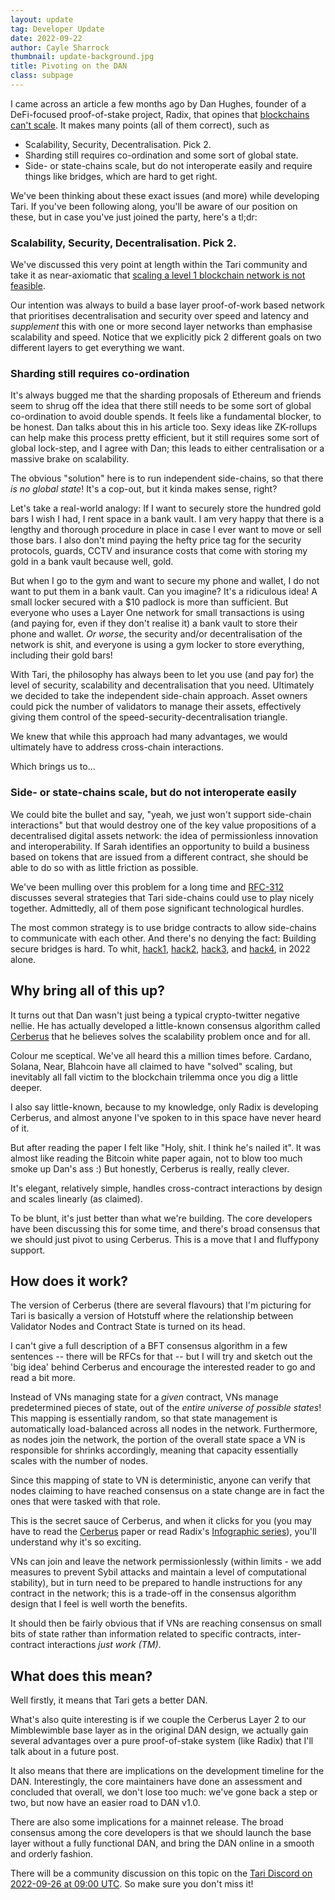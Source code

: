 ```yaml
---
layout: update
tag: Developer Update
date: 2022-09-22
author: Cayle Sharrock
thumbnail: update-background.jpg
title: Pivoting on the DAN
class: subpage
---
```


I came across an article a few months ago by Dan Hughes, founder of a DeFi-focused proof-of-stake project, Radix, that
opines that [blockchains can't scale]. It makes many points (all of them correct), such as

- Scalability, Security, Decentralisation. Pick 2.
- Sharding still requires co-ordination and some sort of global state.
- Side- or state-chains scale, but do not interoperate easily and require things like bridges, which are hard to get
  right.

We've been thinking about these exact issues (and more) while developing Tari. If you've been following along,
you'll be aware of our position on these, but in case you've just joined the party, here's a tl;dr:

### Scalability, Security, Decentralisation. Pick 2.

We've discussed this very point at length within the Tari community and take it as near-axiomatic that
[scaling a level 1 blockchain network is not feasible](https://rfc.tari.com/RFC-0001_overview.html?highlight=scal#currency-tokens-and-digital-assets).

Our intention was always to build a base layer proof-of-work based network that prioritises decentralisation and
security over speed and latency and _supplement_ this with one or more second layer networks than emphasise
scalability and speed. Notice that we explicitly pick 2 different goals on two different layers to get everything we
want.

### Sharding still requires co-ordination

It's always bugged me that the sharding proposals of Ethereum and friends seem to shrug off the idea that there
still needs to be some sort of global co-ordination to avoid double spends. It feels like a fundamental blocker, to
be honest. Dan talks about this in his article too. Sexy ideas like ZK-rollups can help make this process pretty
efficient, but it still requires some sort of global lock-step, and I agree with Dan; this leads to either
centralisation or a massive brake on scalability.

The obvious "solution" here is to run independent side-chains, so that there _is no global state_! It's a
cop-out, but it kinda makes sense, right?

Let's take a real-world analogy: If I want to securely store the hundred gold bars I wish I
had, I rent space in a bank vault. I am very happy that there is a lengthy and thorough procedure in place in case I
ever want to move or sell those bars. I also don't mind paying the hefty price tag for the security protocols, guards,
CCTV and insurance costs that come with storing my gold in a bank vault because well, gold.

But when I go to the gym and want to secure my phone and wallet, I do not want to put them in a bank vault.
Can you imagine? It's a ridiculous idea! A small locker secured with a $10 padlock is more than
sufficient. But everyone who uses a Layer One network for small transactions is using (and paying for, even if they
don't realise it) a bank vault to store their phone and wallet.
_Or worse_, the security and/or decentralisation of the network is shit, and everyone is using a gym locker to store
everything, including their gold bars!

With Tari, the philosophy has always been to let you use (and pay for) the level of security, scalability and
decentralisation that you need. Ultimately we decided to take the independent side-chain approach. Asset owners
could pick the number of validators to manage their assets, effectively giving them control of the
speed-security-decentralisation triangle.

We knew that while this approach had many advantages, we would ultimately have to address cross-chain
interactions.

Which brings us to...

### Side- or state-chains scale, but do not interoperate easily

We could bite the bullet and say, "yeah, we just won't support side-chain interactions" but that would destroy
one of the key value propositions of a decentralised digital assets network: the idea of permissionless
innovation and interoperability. If Sarah identifies an opportunity to build a business based on tokens that are
issued from a different contract, she should be able to do so with as little friction as possible.

We've been mulling over this problem for a long time and [RFC-312] discusses several strategies that Tari side-chains
could use to play nicely together. Admittedly, all of them pose significant technological hurdles.

The most common strategy is to use bridge contracts to allow side-chains to communicate with each other. And
there's no denying the fact: Building secure bridges is hard. To whit, [hack1], [hack2], [hack3], and [hack4], in
2022 alone.

## Why bring all of this up?

It turns out that Dan wasn't just being a typical crypto-twitter negative nellie.
He has actually developed a little-known consensus algorithm called [Cerberus] that he believes
solves the scalability problem once and for all.

Colour me sceptical. We've all heard this a million times before. Cardano,
Solana, Near, Blahcoin have all claimed to have "solved" scaling, but inevitably all fall victim to the
blockchain trilemma once you dig a little deeper.

I also say little-known, because to my knowledge, only Radix is developing Cerberus, and almost anyone I've spoken
to in this space have never heard of it.

But after reading the paper I felt like "Holy, shit. I think he's nailed it". It was almost like reading the Bitcoin
white paper again, not to blow too much smoke up Dan's ass :) But honestly, Cerberus is really, really clever.

It's elegant, relatively simple, handles cross-contract interactions by design and scales linearly (as claimed).

To be blunt, it's just better than what we're building. The core developers have been discussing this for some time,
and there's broad consensus that we should just pivot to using Cerberus. This is a move that I and fluffypony
support.

## How does it work?

The version of Cerberus (there are several flavours) that I'm picturing for Tari is basically a version of Hotstuff
where the relationship between Validator Nodes and Contract State is turned on its head.

I can't give a full description of a BFT consensus algorithm in a few sentences -- there will be RFCs for that --
but I will try and sketch out the 'big idea' behind Cerberus and encourage the interested reader to go and read a
bit more.

Instead of VNs managing state for a _given_ contract, VNs manage predetermined pieces of state, out of the _entire
universe of possible states_! This mapping is essentially random, so that state management is automatically
load-balanced across all nodes in the network. Furthermore, as nodes join the network, the portion of the overall
state space a VN is responsible for shrinks accordingly, meaning that capacity essentially scales with the number of
nodes.

Since this mapping of state to VN is deterministic, anyone can verify that nodes claiming to have reached consensus
on a state change are in fact the ones that were tasked with that role.

This is the secret sauce of Cerberus, and when it clicks for you (you may have to read
the [Cerberus] paper or read Radix's [Infographic series]), you'll understand why it's so exciting.

VNs can join and leave the network permissionlessly (within limits - we add measures to prevent Sybil
attacks and maintain a level of computational stability), but in turn need to be prepared to handle instructions for
any contract in the network; this is a trade-off in the consensus algorithm design that I feel is well worth the
benefits.

It should then be fairly obvious that if VNs are reaching consensus on small bits of state rather than information
related to specific contracts, inter-contract interactions _just work (TM)_.

## What does this mean?

Well firstly, it means that Tari gets a better DAN.

What's also quite interesting is if we couple the Cerberus Layer 2 to our Mimblewimble base layer as in the original
DAN design, we actually gain several advantages over a pure proof-of-stake system (like Radix) that I'll talk about in
a future post.

It also means that there are implications on the development timeline for the DAN. Interestingly, the core maintainers
have done an assessment and concluded that overall, we don't lose too much: we've gone back a step or two, but now
have an easier road to DAN v1.0.

There are also some implications for a mainnet release. The broad consensus among the core developers is that we
should launch the base layer without a fully functional DAN, and bring the DAN online in a smooth and orderly fashion.

There will be a community discussion on this topic on the
[Tari Discord on 2022-09-26 at 09:00 UTC](https://discord.com/channels/892738558316662855/893157378789351475/1022072734399868979).
So make sure you don't miss it!

[hack1]: https://zerion.io/blog/nomad-bridge-hack/
[hack2]: https://halborn.com/explained-the-ronin-hack-march-2022/
[hack3]: https://halborn.com/explained-the-qubit-hack-january-2022/
[hack4]: https://halborn.com/explained-the-wormhole-hack-february-2022/
[blockchains can't scale]: https://assets-global.website-files.com/6053f7fca5bf627283b582c2/60c3808d955fe9316ac6af05_3.%20Why%20Blockchains%20Can%27t%20Scale_compressed%20(2).pdf
[Cerberus]: https://arxiv.org/pdf/2008.04450v1.pdf
[RFC-312]: https://rfc.tari.com/RFC-0312_DANHighLevelSpecification.html#inter-contract-interactions
[Infographic series]: https://www.radixdlt.com/post/cerberus-infographic-series-chapter-i
